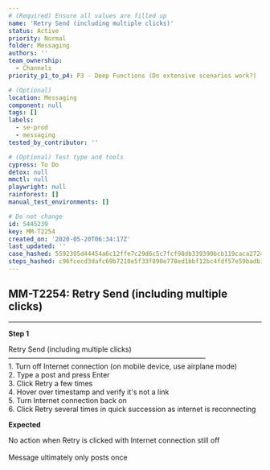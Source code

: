```yaml
---
# (Required) Ensure all values are filled up
name: 'Retry Send (including multiple clicks)'
status: Active
priority: Normal
folder: Messaging
authors: ''
team_ownership:
  - Channels
priority_p1_to_p4: P3 - Deep Functions (Do extensive scenarios work?)

# (Optional)
location: Messaging
component: null
tags: []
labels:
  - se-prod
  - messaging
tested_by_contributor: ''

# (Optional) Test type and tools
cypress: To Do
detox: null
mmctl: null
playwright: null
rainforest: []
manual_test_environments: []

# Do not change
id: 5445239
key: MM-T2254
created_on: '2020-05-20T06:34:17Z'
last_updated: ''
case_hashed: 5592395d44454a6c12ffe7c29d6c5c7fcf98db339390bcb119caca27249a77c7a39de23f234dda341a99409148723bda
steps_hashed: c96fcecd3dafc69b7210e5f33f890e778ed1bbf12bc4fdf57e59badb10e1e4bc42c7662ec9b8f5f2c09b53b48c98d624
---
```


<!-- (Auto-generated) Based on frontmatter's "key" and "name" -->

## MM-T2254: Retry Send (including multiple clicks)

---

**Step 1**

Retry Send (including multiple clicks)\
————————————————————————————\
1\. Turn off Internet connection (on mobile device, use airplane mode)\
2\. Type a post and press Enter\
3\. Click Retry a few times\
4\. Hover over timestamp and verify it's not a link\
5\. Turn Internet connection back on\
6\. Click Retry several times in quick succession as internet is reconnecting

**Expected**

No action when Retry is clicked with Internet connection still off\
\
Message ultimately only posts once
